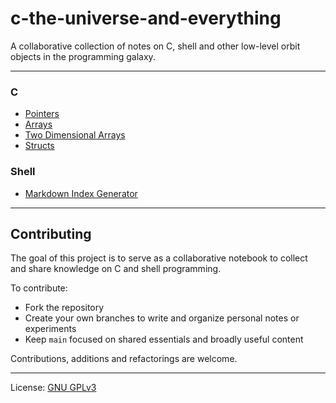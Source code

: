 # c-the-universe-and-everything

A collaborative collection of notes on C, shell and other low-level orbit objects in the programming galaxy.

---

<!-- INDEX-START -->

### C

- [Pointers](c/pointers/pointers.md)
- [Arrays](c/arrays/arrays.md)
- [Two Dimensional Arrays](c/arrays/two-dimensional-arrays/two-dimensional-arrays.md)
- [Structs](c/structs/structs.md)

### Shell

- [Markdown Index Generator](shell/markdown-index-generator/markdown-index-generator.md)

<!-- INDEX-END -->

---

## Contributing

The goal of this project is to serve as a collaborative notebook to collect and share knowledge on C and shell programming.

To contribute:

- Fork the repository
- Create your own branches to write and organize personal notes or experiments
- Keep `main` focused on shared essentials and broadly useful content

Contributions, additions and refactorings are welcome.

---

License: [GNU GPLv3](https://www.gnu.org/licenses/gpl-3.0.en.html)
